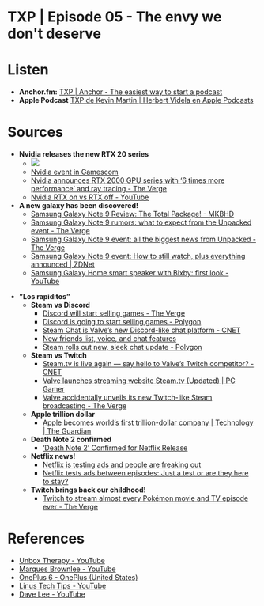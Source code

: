 # TXP | Episode 05 - The envy we don't deserve

# Listen
- **Anchor.fm:**  [TXP | Anchor - The easiest way to start a podcast](https://anchor.fm/txpod)
- **Apple Podcast** [TXP de Kevin Martin | Herbert Videla en Apple Podcasts](https://itunes.apple.com/pe/podcast/txp/id1338395451?mt=2)

# Sources
* **Nvidia releases the new RTX 20 series**
	* ![](https://media.giphy.com/media/8UHQLZxe0annUgaL8Y/giphy.gif)
	* [Nvidia event in Gamescom](https://www.twitch.tv/videos/299680425)
	* [Nvidia announces RTX 2000 GPU series with ‘6 times more performance’ and ray tracing - The Verge](https://www.theverge.com/2018/8/20/17758724/nvidia-geforce-rtx-2080-specs-pricing-release-date-features)
	* [Nvidia RTX on vs RTX off - YouTube](https://www.youtube.com/watch?v=WWYYKzCFOsc)
* **A new galaxy has been discovered!**
	* [Samsung Galaxy Note 9 Review: The Total Package! - MKBHD](https://www.youtube.com/watch?v=ihEhAbVRC78)
	* [Samsung Galaxy Note 9 rumors: what to expect from the Unpacked event - The Verge](https://www.theverge.com/circuitbreaker/2018/8/7/17658302/samsung-galaxy-note-9-unpacked-rumors-leaks-watch-event-date-time-2018)
	* [Samsung Galaxy Note 9 event: all the biggest news from Unpacked - The Verge](https://www.theverge.com/2018/8/9/17665284/samsung-galaxy-note-9-watch-bixby-home-speaker-news-unpacked-event-2018)
	* [Samsung Galaxy Note 9 event: How to still watch, plus everything announced | ZDNet](https://www.zdnet.com/article/samsung-galaxy-note-9-event-how-to-still-watch-plus-everything-announced/)
	* [Samsung Galaxy Home smart speaker with Bixby: first look - YouTube](https://www.youtube.com/watch?v=5yQxnD_4gWQ)
- **”Los rapiditos”**
	- **Steam vs Discord**
		- [Discord will start selling games - The Verge](https://www.theverge.com/2018/8/9/17664486/discord-selling-games)
		- [Discord is going to start selling games - Polygon](https://www.polygon.com/2018/8/9/17665340/discord-game-sales-thq-deep-silver)
		- [Steam Chat is Valve’s new Discord-like chat platform - CNET](https://www.cnet.com/news/steam-chat-is-valves-new-discord-like-chat-platform/)
		- [New friends list, voice, and chat features](https://steamcommunity.com/updates/chatupdate)
		- [Steam rolls out new, sleek chat update - Polygon](https://www.polygon.com/2018/7/25/17613706/steam-chat-update-features)
	- **Steam vs Twitch**
		- [Steam.tv is live again — say hello to Valve’s Twitch competitor? - CNET](https://www.cnet.com/news/steam-tv-is-live-again-say-hello-to-valves-twitch-competitor/)
		- [Valve launches streaming website Steam.tv (Updated) | PC Gamer](https://www.pcgamer.com/valve-launches-streaming-website-steamtv/)
		- [Valve accidentally unveils its new Twitch-like Steam broadcasting - The Verge](https://www.theverge.com/2018/8/17/17730854/valve-steam-tv-twitch-competitor-features)
	- **Apple trillion dollar**
		- [Apple becomes world’s first trillion-dollar company | Technology | The Guardian](https://www.theguardian.com/technology/2018/aug/02/apple-becomes-worlds-first-trillion-dollar-company)
	- **Death Note 2 confirmed**
		- [‘Death Note 2’ Confirmed for Netflix Release](https://comicbook.com/anime/2018/08/22/death-note-2-movie-netflix-confirmed/)
	- **Netflix news!**
		- [Netflix is testing ads and people are freaking out](https://mashable.com/2018/08/17/netflix-tests-commercials/)
		- [Netflix tests ads between episodes: Just a test or are they here to stay?](https://www.clickz.com/netflix-tests-ads/216459/)
	- **Twitch brings back our childhood!**
		- [Twitch to stream almost every Pokémon movie and TV episode ever - The Verge](https://www.theverge.com/2018/8/23/17770848/twitch-pokemon-anime-stream-tv-show-movie-marathon)


# References
- [Unbox Therapy - YouTube](https://www.youtube.com/user/unboxtherapy)
- [Marques Brownlee - YouTube](https://www.youtube.com/user/marquesbrownlee)
- [OnePlus 6 - OnePlus (United States)](https://www.oneplus.com/6)
- [Linus Tech Tips - YouTube](https://www.youtube.com/user/LinusTechTips)
- [Dave Lee - YouTube](https://www.youtube.com/channel/UCVYamHliCI9rw1tHR1xbkfw)

